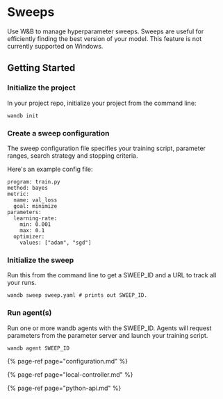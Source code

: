 # Sweeps

Use W&B to manage hyperparameter sweeps. Sweeps are useful for efficiently finding the best version of your model. This feature is not currently supported on Windows.

## Getting Started

### Initialize the project

In your project repo, initialize your project from the command line:

```text
wandb init
```

### Create a sweep configuration

The sweep configuration file specifies your training script, parameter ranges, search strategy and stopping criteria.

Here's an example config file:

```text
program: train.py
method: bayes
metric:
  name: val_loss
  goal: minimize
parameters:
  learning-rate:
    min: 0.001
    max: 0.1
  optimizer:
    values: ["adam", "sgd"]
```

### Initialize the sweep

Run this from the command line to get a SWEEP\_ID and a URL to track all your runs.

```text
wandb sweep sweep.yaml # prints out SWEEP_ID.
```

### Run agent\(s\)

Run one or more wandb agents with the SWEEP\_ID. Agents will request parameters from the parameter server and launch your training script.

```text
wandb agent SWEEP_ID
```

{% page-ref page="configuration.md" %}

{% page-ref page="local-controller.md" %}

{% page-ref page="python-api.md" %}

